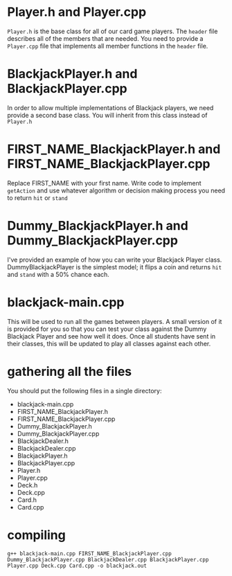 # Player.h and Player.cpp

`Player.h` is the base class for all of our card game players. The `header` file describes all of the members that are needed. You need to provide a `Player.cpp` file that implements all member functions in the `header` file.

# BlackjackPlayer.h and BlackjackPlayer.cpp

In order to allow multiple implementations of Blackjack players, we need provide a second base class. You will inherit from this class instead of `Player.h`

# FIRST_NAME_BlackjackPlayer.h and FIRST_NAME_BlackjackPlayer.cpp

Replace FIRST_NAME with your first name. Write code to implement `getAction` and use whatever algorithm or decision making process you need to return `hit` or `stand`

# Dummy_BlackjackPlayer.h and Dummy_BlackjackPlayer.cpp

I've provided an example of how you can write your Blackjack Player class. DummyBlackjackPlayer is the simplest model; it flips a coin and returns `hit` and `stand` with a 50% chance each.

# blackjack-main.cpp

This will be used to run all the games between players. A small version of it is provided for you so that you can test your class against the Dummy Blackjack Player and see how well it does. Once all students have sent in their classes, this will be updated to play all classes against each other.

# gathering all the files

You should put the following files in a single directory:

- blackjack-main.cpp
- FIRST_NAME_BlackjackPlayer.h
- FIRST_NAME_BlackjackPlayer.cpp
- Dummy_BlackjackPlayer.h
- Dummy_BlackjackPlayer.cpp
- BlackjackDealer.h
- BlackjackDealer.cpp
- BlackjackPlayer.h
- BlackjackPlayer.cpp
- Player.h
- Player.cpp
- Deck.h
- Deck.cpp
- Card.h
- Card.cpp


# compiling

`g++ blackjack-main.cpp FIRST_NAME_BlackjackPlayer.cpp Dummy_BlackjackPlayer.cpp BlackjackDealer.cpp BlackjackPlayer.cpp Player.cpp Deck.cpp Card.cpp -o blackjack.out`